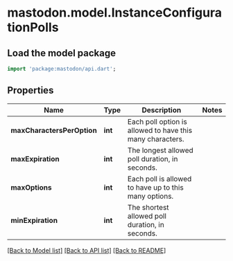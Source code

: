 # mastodon.model.InstanceConfigurationPolls

## Load the model package
```dart
import 'package:mastodon/api.dart';
```

## Properties
Name | Type | Description | Notes
------------ | ------------- | ------------- | -------------
**maxCharactersPerOption** | **int** | Each poll option is allowed to have this many characters. | 
**maxExpiration** | **int** | The longest allowed poll duration, in seconds. | 
**maxOptions** | **int** | Each poll is allowed to have up to this many options. | 
**minExpiration** | **int** | The shortest allowed poll duration, in seconds. | 

[[Back to Model list]](../README.md#documentation-for-models) [[Back to API list]](../README.md#documentation-for-api-endpoints) [[Back to README]](../README.md)


